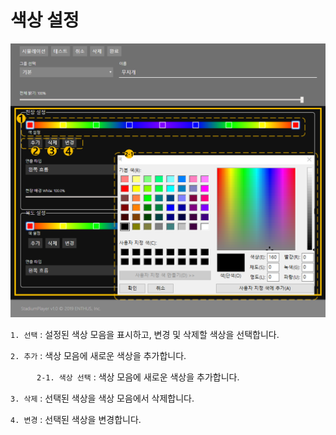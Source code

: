 # 색상 설정
![](image/set/새로운연출만들기2-1.png)

`1. 선택` : 설정된 색상 모음을 표시하고, 변경 및 삭제할 색상을 선택합니다.

`2. 추가` : 색상 모음에 새로운 색상을 추가합니다.

　　　`2-1. 색상 선택` : 색상 모음에 새로운 색상을 추가합니다.
   
`3. 삭제` : 선택된 색상을 색상 모음에서 삭제합니다.

`4. 변경` : 선택된 색상을 변경합니다.
